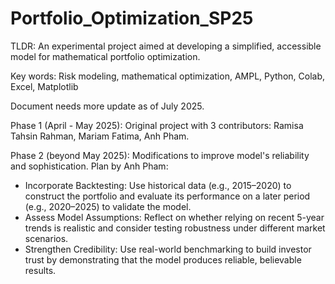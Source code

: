 # Portfolio_Optimization_SP25

TLDR: An experimental project aimed at developing a simplified, accessible model for mathematical portfolio optimization.

Key words: Risk modeling, mathematical optimization, AMPL, Python, Colab, Excel, Matplotlib

Document needs more update as of July 2025.

Phase 1 (April - May 2025): Original project with 3 contributors: Ramisa Tahsin Rahman, Mariam Fatima, Anh Pham.

Phase 2 (beyond May 2025): Modifications to improve model's reliability and sophistication. Plan by Anh Pham:

- Incorporate Backtesting: Use historical data (e.g., 2015–2020) to construct the portfolio and evaluate its performance on a later period (e.g., 2020–2025) to validate the model.
- Assess Model Assumptions: Reflect on whether relying on recent 5-year trends is realistic and consider testing robustness under different market scenarios.
- Strengthen Credibility: Use real-world benchmarking to build investor trust by demonstrating that the model produces reliable, believable results.

